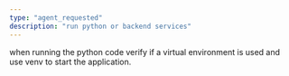 ```yaml
---
type: "agent_requested"
description: "run python or backend services"
---
```

when running the python code verify if a virtual environment is used and use venv to start the application.